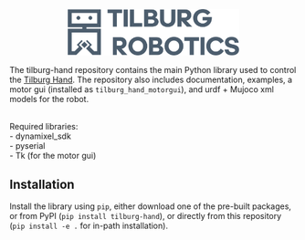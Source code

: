 <p align="center">
<img src="https://raw.githubusercontent.com/TilburgRobotics/tilburg-hand/a66f435ea946a8c50239da2eb4c4453a50820b7a/docs/images/logo.png" alt= "Tilburg Robotics" width="300px">
</p>

The tilburg-hand repository contains the main Python library used to control the [Tilburg Hand](https://www.tilburg-robotics.eu). The repository also includes documentation, examples, a motor gui (installed as `tilburg_hand_motorgui`), and urdf + Mujoco xml models for the robot.

<br/>
Required libraries:<br/>
- dynamixel_sdk<br/>
- pyserial<br/>
- Tk (for the motor gui)<br />


## Installation

Install the library using `pip`, either download one of the pre-built packages, or from PyPI (`pip install tilburg-hand`), or directly from this repository (`pip install -e .` for in-path installation).

